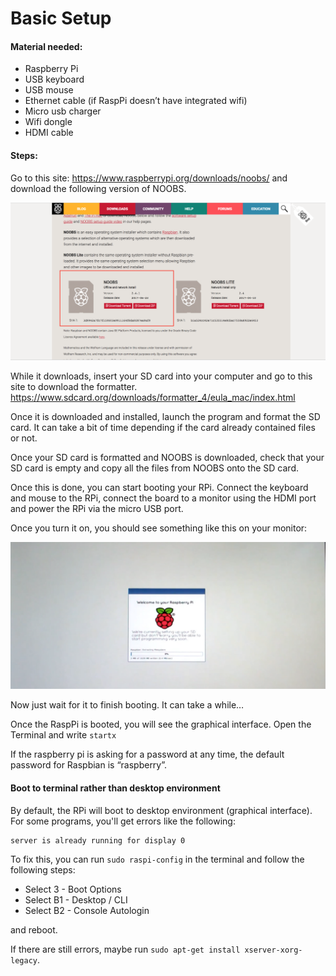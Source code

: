 # Basic Setup

#### Material needed:

* Raspberry Pi
* USB keyboard
* USB mouse
* Ethernet cable (if RaspPi doesn’t have integrated wifi)
* Micro usb charger
* Wifi dongle
* HDMI cable


#### Steps:

Go to this site: https://www.raspberrypi.org/downloads/noobs/ and download the following version of NOOBS.

![NOOBS download](noobs.png)


While it downloads, insert your SD card into your computer and go to this site to download the formatter.
https://www.sdcard.org/downloads/formatter_4/eula_mac/index.html

Once it is downloaded and installed, launch the program and format the SD card. It can take a bit of time depending if the card already contained files or not.

Once your SD card is formatted and NOOBS is downloaded, check that your SD card is empty and copy all the files from NOOBS onto the SD card.

Once this is done, you can start booting your RPi.
Connect the keyboard and mouse to the RPi, connect the board to a monitor using the HDMI port and power the RPi via the micro USB port.

Once you turn it on, you should see something like this on your monitor:

![NOOBS boot](noobs-boot.png)

Now just wait for it to finish booting. It can take a while…

Once the RaspPi is booted, you will see the graphical interface.
Open the Terminal and write `startx`

If the raspberry pi is asking for a password at any time, the default password for Raspbian is “raspberry”.

#### Boot to terminal rather than desktop environment

By default, the RPi will boot to desktop environment (graphical interface). For some programs, you'll get errors like the following:

```
server is already running for display 0
```

To fix this, you can run `sudo raspi-config` in the terminal and follow the following steps:

* Select 3 - Boot Options
* Select B1 - Desktop / CLI
* Select B2 - Console Autologin

and reboot.

If there are still errors, maybe run `sudo apt-get install xserver-xorg-legacy`.
